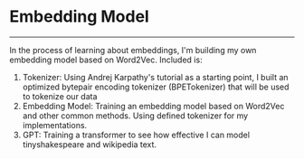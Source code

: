 # Embedding Model
---
In the process of learning about embeddings, I'm building my own embedding model based on Word2Vec. Included is:
1. Tokenizer: Using Andrej Karpathy's tutorial as a starting point, I built an optimized bytepair encoding tokenizer (BPETokenizer) that will be used to tokenize our data
2. Embedding Model: Training an embedding model based on Word2Vec and other common methods. Using defined tokenizer for my implementations.
3. GPT: Training a transformer to see how effective I can model tinyshakespeare and wikipedia text.